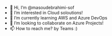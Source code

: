 - 👋 Hi, I’m @masoudebrahimi-sof
- 👀 I’m interested in Cloud soloutions!
- 🌱 I’m currently learning AWS and Azure DevOps
- 💞️ I’m looking to collaborate on Azure Projects!
- 📫 How to reach me? by Teams :)

<!---
masoudebrahimi-sof/masoudebrahimi-sof is a ✨ special ✨ repository because its `README.md` (this file) appears on your GitHub profile.
You can click the Preview link to take a look at your changes.
--->
